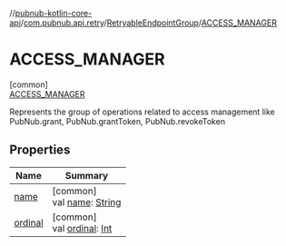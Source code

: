 //[pubnub-kotlin-core-api](../../../../index.md)/[com.pubnub.api.retry](../../index.md)/[RetryableEndpointGroup](../index.md)/[ACCESS_MANAGER](index.md)

# ACCESS_MANAGER

[common]\
[ACCESS_MANAGER](index.md)

Represents the group of operations related to access management like PubNub.grant, PubNub.grantToken, PubNub.revokeToken

## Properties

| Name | Summary |
|---|---|
| [name](index.md#-372974862%2FProperties%2F1196661149) | [common]<br>val [name](index.md#-372974862%2FProperties%2F1196661149): [String](https://kotlinlang.org/api/latest/jvm/stdlib/kotlin/-string/index.html) |
| [ordinal](index.md#-739389684%2FProperties%2F1196661149) | [common]<br>val [ordinal](index.md#-739389684%2FProperties%2F1196661149): [Int](https://kotlinlang.org/api/latest/jvm/stdlib/kotlin/-int/index.html) |
